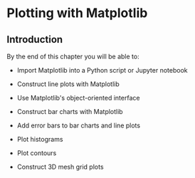 
# Plotting with Matplotlib
## Introduction
By the end of this chapter you will be able to:

 * Import Matplotlib into a Python script or Jupyter notebook

 * Construct line plots with Matplotlib

 * Use Matplotlib's object-oriented interface

 * Construct bar charts with Matplotlib

 * Add error bars to bar charts and line plots

 * Plot histograms

 * Plot contours

 * Construct 3D mesh grid plots


 

